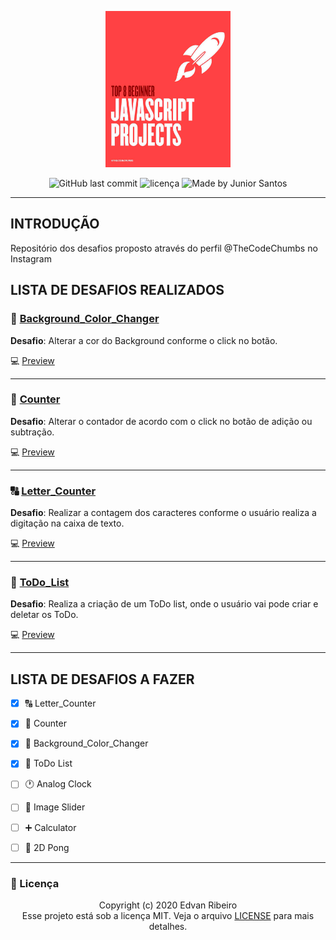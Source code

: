 <p align="center">
  <a href="https://www.instagram.com/p/B-Zh8fmAAMA/?igshid=17f7wwaulw52l">
    <img width="200px" height="250px" src="./img/bg.png" />
 </a>
<p align="center">
<img alt="GitHub last commit" src="https://img.shields.io/github/last-commit/ejunior01/projetos_by_TheCodeChumbs">
<img  alt="licença" src="https://img.shields.io/github/license/ejunior01/projetos_by_TheCodeChumbs" />
<img alt="Made by Junior Santos" src="https://img.shields.io/badge/made%20by-Junior Santos-%237519C1">
<p/>

---

## INTRODUÇÃO

Repositório dos desafios proposto através do perfil @TheCodeChumbs no Instagram

## LISTA DE DESAFIOS REALIZADOS


### :white_square_button: [Background_Color_Changer](https://github.com/ejunior01/projetos_by_TheCodeChumbs/tree/master/desafio_background_Color_Changer)

**Desafio**: Alterar a cor do Background conforme o click no botão.

:computer: [Preview](https://ejunior01.github.io/projetos_by_TheCodeChumbs/desafio_background_Color_Changer/)

---

### :1234: [Counter](https://github.com/ejunior01/projetos_by_TheCodeChumbs/tree/master/desafio_counter)

**Desafio**: Alterar o contador de acordo com o click no botão de adição ou subtração.

:computer: [Preview](https://ejunior01.github.io/projetos_by_TheCodeChumbs/desafio_counter/)

---


### :capital_abcd: [Letter_Counter](https://github.com/ejunior01/projetos_by_TheCodeChumbs/tree/master/desafio_letter_Counter)

**Desafio**: Realizar a contagem dos caracteres conforme o usuário realiza a digitação na caixa de texto.

 :computer: [Preview](https://ejunior01.github.io/projetos_by_TheCodeChumbs/desafio_letter_Counter/)

---


### :page_with_curl: [ToDo_List](https://github.com/ejunior01/projetos_by_TheCodeChumbs/tree/master/desafio_todo_List)

**Desafio**: Realiza a criação de um ToDo list, onde o usuário vai pode criar e deletar os ToDo.

 :computer: [Preview](https://ejunior01.github.io/projetos_by_TheCodeChumbs/desafio_todo_List/)

---

## LISTA DE DESAFIOS A FAZER

- [x] :capital_abcd: Letter_Counter
- [x] :1234: Counter
- [x] :white_square_button: Background_Color_Changer
- [x] :page_with_curl: ToDo List
- [ ] :clock1: Analog Clock
- [ ] :black_square_button: Image Slider
- [ ] :heavy_plus_sign:	Calculator
- [ ] :tennis: 2D Pong


---

### :pencil: Licença

<p align="center">
	Copyright (c) 2020 Edvan Ribeiro
    <br/>
    Esse projeto está sob a licença MIT. Veja o arquivo <a href="https://github.com/ejunior01/projetos_by_TheCodeChumbs/blob/master/LICENSE">LICENSE</a> para mais detalhes.
</p>
